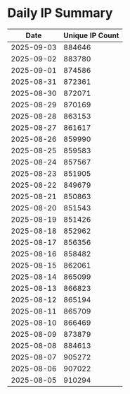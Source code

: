 # Daily IP Summary
| Date | Unique IP Count |
|----|----|
| 2025-09-03 | 884646 |
| 2025-09-02 | 883780 |
| 2025-09-01 | 874586 |
| 2025-08-31 | 872361 |
| 2025-08-30 | 872071 |
| 2025-08-29 | 870169 |
| 2025-08-28 | 863153 |
| 2025-08-27 | 861617 |
| 2025-08-26 | 859990 |
| 2025-08-25 | 859583 |
| 2025-08-24 | 857567 |
| 2025-08-23 | 851905 |
| 2025-08-22 | 849679 |
| 2025-08-21 | 850863 |
| 2025-08-20 | 851543 |
| 2025-08-19 | 851426 |
| 2025-08-18 | 852962 |
| 2025-08-17 | 856356 |
| 2025-08-16 | 858482 |
| 2025-08-15 | 862061 |
| 2025-08-14 | 865099 |
| 2025-08-13 | 866823 |
| 2025-08-12 | 865194 |
| 2025-08-11 | 865709 |
| 2025-08-10 | 866469 |
| 2025-08-09 | 873879 |
| 2025-08-08 | 884613 |
| 2025-08-07 | 905272 |
| 2025-08-06 | 907022 |
| 2025-08-05 | 910294 |